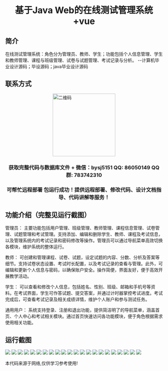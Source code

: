 <p><h1 align="center">基于Java Web的在线测试管理系统+vue</h1></p>

## 简介
在线测试管理系统：角色分为管理员、教师、学生；功能包括个人信息管理、学生和教师管理、课程与班级管理、试卷与试题管理、考试记录与分析。    --计算机毕业设计源码；毕设源码；java毕业设计源码


## 联系方式
<img src="https://bs-1329754181.cos.ap-shanghai.myqcloud.com/wx.jpg" alt="二维码" style="display: block; margin: 0 auto;" width="200px">
<p><h3 align="center">获取完整代码与数据库文件 + 微信：bysj5151 QQ: 86050149 QQ群: 783742310</h3></p>
<p><h3 align="center">可帮忙远程部署 包运行成功！提供远程部署、修改代码、设计文档指导、代码讲解等服务！</h3></p>

## 功能介绍（完整见运行截图）
管理员： 主要功能包括用户管理、班级管理、教师管理、课程信息管理、试卷管理、试题管理和考试管理。支持添加、编辑和删除学生、教师、课程及考试信息，以及管理系统内的考试记录和密码修改等操作。管理员可以通过导航菜单高效切换各模块，维护系统的整体运行。

教师： 可创建和管理课程、试卷、试题，设定试题的内容、分数、分析及答案等细节。支持试卷状态设置、考试时长配置，以及考试记录的查看与管理。此外，可编辑和更新个人信息与密码，以确保账户安全。操作简便，界面友好，便于高效开展教学活动。

学生： 可以查看和修改个人信息，包括姓名、性别、班级、邮箱和手机号等资料。在考试界面，学生可作答试题、提交答案，并通过计时器掌控考试进度。考试完成后，可查看考试记录及相关成绩详情，维护个人账户和参与测试任务。

通用用户： 系统支持登录、注册和退出功能，提供简洁明了的导航菜单，涵盖首页、个人中心和考试相关模块。通过首页快速访问各功能模块，便于角色根据需求使用相关功能。


## 运行截图
![](https://bs-1329754181.cos.ap-shanghai.myqcloud.com/ssm/OnlineTestManagementSystem/img/001.jpg)
![](https://bs-1329754181.cos.ap-shanghai.myqcloud.com/ssm/OnlineTestManagementSystem/img/002.jpg)
![](https://bs-1329754181.cos.ap-shanghai.myqcloud.com/ssm/OnlineTestManagementSystem/img/003.jpg)
![](https://bs-1329754181.cos.ap-shanghai.myqcloud.com/ssm/OnlineTestManagementSystem/img/004.jpg)
![](https://bs-1329754181.cos.ap-shanghai.myqcloud.com/ssm/OnlineTestManagementSystem/img/005.jpg)
![](https://bs-1329754181.cos.ap-shanghai.myqcloud.com/ssm/OnlineTestManagementSystem/img/006.jpg)
![](https://bs-1329754181.cos.ap-shanghai.myqcloud.com/ssm/OnlineTestManagementSystem/img/007.jpg)
![](https://bs-1329754181.cos.ap-shanghai.myqcloud.com/ssm/OnlineTestManagementSystem/img/008.jpg)
![](https://bs-1329754181.cos.ap-shanghai.myqcloud.com/ssm/OnlineTestManagementSystem/img/009.jpg)
![](https://bs-1329754181.cos.ap-shanghai.myqcloud.com/ssm/OnlineTestManagementSystem/img/010.jpg)
![](https://bs-1329754181.cos.ap-shanghai.myqcloud.com/ssm/OnlineTestManagementSystem/img/011.jpg)
![](https://bs-1329754181.cos.ap-shanghai.myqcloud.com/ssm/OnlineTestManagementSystem/img/012.jpg)
![](https://bs-1329754181.cos.ap-shanghai.myqcloud.com/ssm/OnlineTestManagementSystem/img/013.jpg)
![](https://bs-1329754181.cos.ap-shanghai.myqcloud.com/ssm/OnlineTestManagementSystem/img/014.jpg)
![](https://bs-1329754181.cos.ap-shanghai.myqcloud.com/ssm/OnlineTestManagementSystem/img/015.jpg)
![](https://bs-1329754181.cos.ap-shanghai.myqcloud.com/ssm/OnlineTestManagementSystem/img/016.jpg)
![](https://bs-1329754181.cos.ap-shanghai.myqcloud.com/ssm/OnlineTestManagementSystem/img/017.jpg)
![](https://bs-1329754181.cos.ap-shanghai.myqcloud.com/ssm/OnlineTestManagementSystem/img/018.jpg)
![](https://bs-1329754181.cos.ap-shanghai.myqcloud.com/ssm/OnlineTestManagementSystem/img/019.jpg)
![](https://bs-1329754181.cos.ap-shanghai.myqcloud.com/ssm/OnlineTestManagementSystem/img/020.jpg)
![](https://bs-1329754181.cos.ap-shanghai.myqcloud.com/ssm/OnlineTestManagementSystem/img/021.jpg)
![](https://bs-1329754181.cos.ap-shanghai.myqcloud.com/ssm/OnlineTestManagementSystem/img/022.jpg)

<p>本代码来源于网络,仅供学习参考使用!</p>
